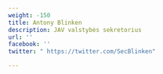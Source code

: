 ```yaml
---
weight: -150
title: Antony Blinken
description: JAV valstybės sekretorius
url: ''
facebook: ''
twitter: " https://twitter.com/SecBlinken"

---
```

